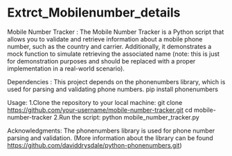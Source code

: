 # Extrct_Mobilenumber_details
Mobile Number Tracker :
The Mobile Number Tracker is a Python script that allows you to validate and retrieve information about a mobile phone number, such as the country and carrier. 
Additionally, it demonstrates a mock function to simulate retrieving the associated name (note: this is just for demonstration purposes and should be replaced with a proper implementation in a real-world scenario).

Dependencies :
This project depends on the phonenumbers library, which is used for parsing and validating phone numbers. 
pip install phonenumbers

Usage:
1.Clone the repository to your local machine:
git clone https://github.com/your-username/mobile-number-tracker.git
cd mobile-number-tracker
2.Run the script:
python mobile_number_tracker.py

Acknowledgments:
The phonenumbers library is used for phone number parsing and validation. (More information about the library can be found https://github.com/daviddrysdale/python-phonenumbers.git)

